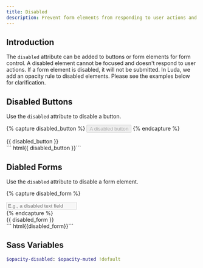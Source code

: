 ```yaml
---
title: Disabled
description: Prevent form elements from responding to user actions and being submitted.
---
```


## Introduction

The `disabled` attribute can be added to buttons or form elements for form control.
A disabled element cannot be focused and doesn't respond to user actions.
If a form element is disabled, it will not be submitted.
In Luda, we add an opacity rule to disabled elements.
Please see the examples below for clarification.

## Disabled Buttons

Use the `disabled` attribute to disable a button.

{% capture disabled_button %}
<button class="btn btn-primary" disabled>A disabled button</button>
{% endcapture %}
<div class="example">
  {{ disabled_button }}
</div>
``` html{{ disabled_button }}```

## Diabled Forms

Use the `disabled` attribute to disable a form element.

{% capture disabled_form %}
<div class="fm fm-text" disabled>
  <input disabled placeholder="E.g., a disabled text field">
</div>
{% endcapture %}
<div class="example">
  {{ disabled_form }}  
</div>
``` html{{disabled_form}}```

## Sass Variables

``` sass
$opacity-disabled: $opacity-muted !default
```